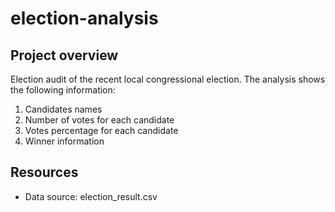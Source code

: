 # election-analysis

## Project overview 

Election audit of the recent local congressional election. The analysis shows the following information:
1. Candidates names
2. Number of votes for each candidate
3. Votes percentage for each candidate
4. Winner information

## Resources
- Data source: election_result.csv